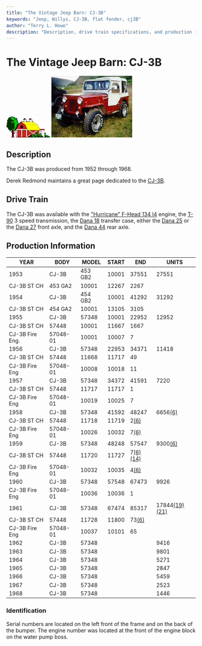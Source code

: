 ```yaml
---
title: "The Vintage Jeep Barn: CJ-3B"
keywords: "Jeep, Willys, CJ-3B, flat fender, cj3B"
author: "Terry L. Howe"
description: "Description, drive train specifications, and production information for the Willys Jeep CJ-3B"
---
```

# The Vintage Jeep Barn: CJ-3B

![barn](/images/barn.gif) [![1960 CJ-3B](/images/cj3b_.jpg)](/images/cj3b.jpg) 

## Description

The CJ-3B was produced from 1952 through 1968.

Derek Redmond maintains a great page dedicated to the [CJ-3B](https://www.film.queensu.ca/CJ3B/). 

## Drive Train

The CJ-3B was available with the ["Hurricane" F-Head 134 I4](/engine/factory/hurricane134.html) engine, the [T-90](/transmission/factory/t90.html) 3 speed transmission, the [Dana 18](/xfer/factory/d18.html) transfer case, either the [Dana 25](/axle/factory/d25.html) or the [Dana 27](/axle/factory/d27.html) front axle, and the [Dana 44](/axle/factory/d44.html) rear axle. 

## Production Information

| YEAR            | BODY     | MODEL   | START | END                                                         | UNITS                                                             |
|-----------------|----------|---------|-------|-------------------------------------------------------------|-------------------------------------------------------------------|
| 1953            | CJ-3B    | 453 GB2 | 10001 | 37551                                                       | 27551                                                             |
| CJ-3B ST CH     | 453 GA2  | 10001   | 12267 | 2267                                                        |                                                                   |
| 1954            | CJ-3B    | 454 GB2 | 10001 | 41292                                                       | 31292                                                             |
| CJ-3B ST CH     | 454 GA2  | 10001   | 13105 | 3105                                                        |                                                                   |
| 1955            | CJ-3B    | 57348   | 10001 | 22952                                                       | 12952                                                             |
| CJ-3B ST CH     | 57448    | 10001   | 11667 | 1667                                                        |                                                                   |
| CJ-3B Fire Eng. | 57048-01 | 10001   | 10007 | 7                                                           |                                                                   |
| 1956            | CJ-3B    | 57348   | 22953 | 34371                                                       | 11418                                                             |
| CJ-3B ST CH     | 57448    | 11668   | 11717 | 49                                                          |                                                                   |
| CJ-3B Fire Eng  | 57048-01 | 10008   | 10018 | 11                                                          |                                                                   |
| 1957            | CJ-3B    | 57348   | 34372 | 41591                                                       | 7220                                                              |
| CJ-3B ST CH     | 57448    | 11717   | 11717 | 1                                                           |                                                                   |
| CJ-3B Fire Eng  | 57048-01 | 10019   | 10025 | 7                                                           |                                                                   |
| 1958            | CJ-3B    | 57348   | 41592 | 48247                                                       | 6656[(6)](/history/index.html#6)                                  |
| CJ-3B ST CH     | 57448    | 11718   | 11719 | 2[(6)](/history/index.html#6)                               |                                                                   |
| CJ-3B Fire Eng  | 57048-01 | 10026   | 10032 | 7[(6)](/history/index.html#6)                               |                                                                   |
| 1959            | CJ-3B    | 57348   | 48248 | 57547                                                       | 9300[(6)](/history/index.html#6)                                  |
| CJ-3B ST CH     | 57448    | 11720   | 11727 | 7[(6)](/history/index.html#6)[(14)](/history/index.html#14) |                                                                   |
| CJ-3B Fire Eng  | 57048-01 | 10032   | 10035 | 4[(6)](/history/index.html#6)                               |                                                                   |
| 1960            | CJ-3B    | 57348   | 57548 | 67473                                                       | 9926                                                              |
| CJ-3B Fire Eng  | 57048-01 | 10036   | 10036 | 1                                                           |                                                                   |
| 1961            | CJ-3B    | 57348   | 67474 | 85317                                                       | 17844[(19)](/history/index.html#19)[(21)](/history/index.html#21) |
| CJ-3B ST CH     | 57448    | 11728   | 11800 | 73[(6)](/history/index.html#6)                              |                                                                   |
| CJ-3B Fire Eng  | 57048-01 | 10037   | 10101 | 65                                                          |                                                                   |
| 1962            | CJ-3B    | 57348   |       |                                                             | 9416                                                              |
| 1963            | CJ-3B    | 57348   |       |                                                             | 9801                                                              |
| 1964            | CJ-3B    | 57348   |       |                                                             | 5271                                                              |
| 1965            | CJ-3B    | 57348   |       |                                                             | 2847                                                              |
| 1966            | CJ-3B    | 57348   |       |                                                             | 5459                                                              |
| 1967            | CJ-3B    | 57348   |       |                                                             | 2523                                                              |
| 1968            | CJ-3B    | 57348   |       |                                                             | 1446                                                              |

### Identification

Serial numbers are located on the left front of the frame and on the back of the bumper. The engine number was located at the front of the engine block on the water pump boss.